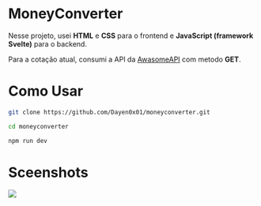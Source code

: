 # MoneyConverter

Nesse projeto, usei <b>HTML</b> e <b>CSS</b> para o frontend e <b>JavaScript (framework Svelte)</b> para o backend.<p>
Para a cotação atual, consumi a API da [AwasomeAPI](awesomeapi.com.br) com metodo <b>GET</b>.

# Como Usar
```bash
git clone https://github.com/Dayen0x01/moneyconverter.git
```
```bash
cd moneyconverter
```
```bash
npm run dev
```
# Sceenshots

<img src="https://i.imgur.com/ZlEBxvy.png"/>
